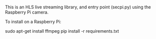 This is an HLS live streaming library, and entry point (secpi.py) using the Raspberry Pi camera.

To install on a Raspberry Pi:

sudo apt-get install ffmpeg
pip install -r requirements.txt
